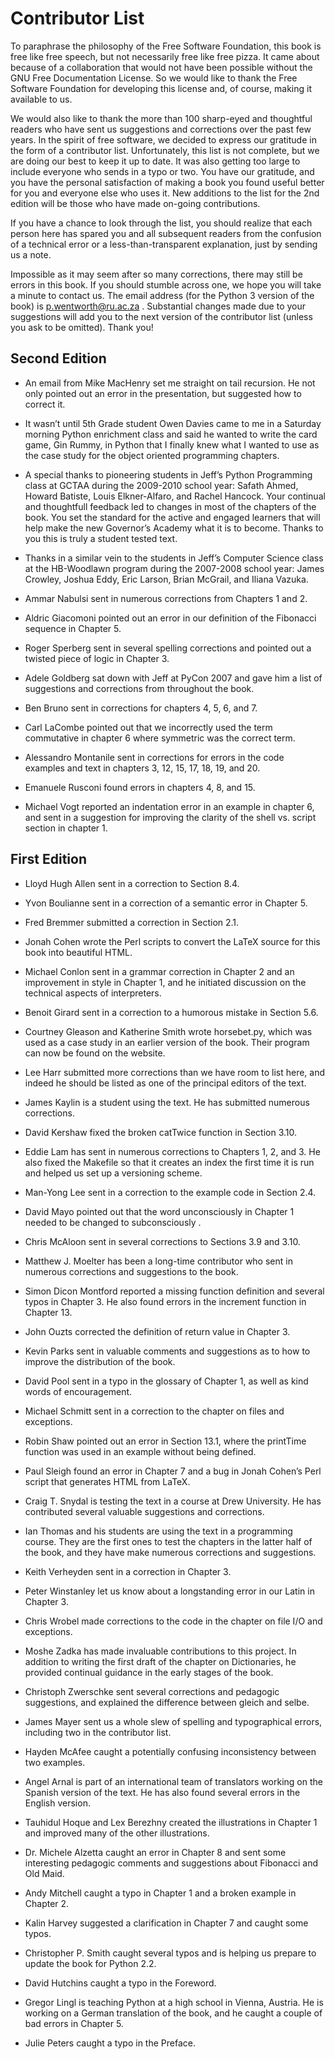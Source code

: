 # Contributor List

To paraphrase the philosophy of the Free Software Foundation, this book is free like free speech, but not necessarily free like free pizza. It came about because of a collaboration that would not have been possible without the GNU Free Documentation License. So we would like to thank the Free Software Foundation for developing this license and, of course, making it available to us.

We would also like to thank the more than 100 sharp-eyed and thoughtful readers who have sent us suggestions and corrections over the past few years. In the spirit of free software, we decided to express our gratitude in the form of a contributor list. Unfortunately, this list is not complete, but we are doing our best to keep it up to date. It was also getting too large to include everyone who sends in a typo or two. You have our gratitude, and you have the personal satisfaction of making a book you found useful better for you and everyone else who uses it. New additions to the list for the 2nd edition will be those who have made on-going contributions.

If you have a chance to look through the list, you should realize that each person here has spared you and all subsequent readers from the confusion of a technical error or a less-than-transparent explanation, just by sending us a note.

Impossible as it may seem after so many corrections, there may still be errors in this book. If you should stumble across one, we hope you will take a minute to contact us. The email address (for the Python 3 version of the book) is p.wentworth@ru.ac.za . Substantial changes made due to your suggestions will add you to the next version of the contributor list (unless you ask to be omitted). Thank you!

## Second Edition

- An email from Mike MacHenry set me straight on tail recursion. He not only pointed out an error in the presentation, but suggested how to correct it.

- It wasn’t until 5th Grade student Owen Davies came to me in a Saturday morning Python enrichment class and said he wanted to write the card game, Gin Rummy, in Python that I finally knew what I wanted to use as the case study for the object oriented programming chapters.

- A special thanks to pioneering students in Jeff’s Python Programming class at GCTAA during the 2009-2010 school year: Safath Ahmed, Howard Batiste, Louis Elkner-Alfaro, and Rachel Hancock. Your continual and thoughtfull feedback led to changes in most of the chapters of the book. You set the standard for the active and engaged learners that will help make the new Governor’s Academy what it is to become. Thanks to you this is truly a student tested text.

- Thanks in a similar vein to the students in Jeff’s Computer Science class at the HB-Woodlawn program during the 2007-2008 school year: James Crowley, Joshua Eddy, Eric Larson, Brian McGrail, and Iliana Vazuka.

- Ammar Nabulsi sent in numerous corrections from Chapters 1 and 2.

- Aldric Giacomoni pointed out an error in our definition of the Fibonacci sequence in Chapter 5.

- Roger Sperberg sent in several spelling corrections and pointed out a twisted piece of logic in Chapter 3.

- Adele Goldberg sat down with Jeff at PyCon 2007 and gave him a list of suggestions and corrections from throughout the book.

- Ben Bruno sent in corrections for chapters 4, 5, 6, and 7.

- Carl LaCombe pointed out that we incorrectly used the term commutative in chapter 6 where symmetric was the correct term.

- Alessandro Montanile sent in corrections for errors in the code examples and text in chapters 3, 12, 15, 17, 18, 19, and 20.

- Emanuele Rusconi found errors in chapters 4, 8, and 15.

- Michael Vogt reported an indentation error in an example in chapter 6, and sent in a suggestion for improving the clarity of the shell vs. script section in chapter 1.

## First Edition

- Lloyd Hugh Allen sent in a correction to Section 8.4.

- Yvon Boulianne sent in a correction of a semantic error in Chapter 5.

- Fred Bremmer submitted a correction in Section 2.1.

- Jonah Cohen wrote the Perl scripts to convert the LaTeX source for this book into beautiful HTML.

- Michael Conlon sent in a grammar correction in Chapter 2 and an improvement in style in Chapter 1, and he initiated discussion on the technical aspects of interpreters.

- Benoit Girard sent in a correction to a humorous mistake in Section 5.6.

- Courtney Gleason and Katherine Smith wrote horsebet.py, which was used as a case study in an earlier version of the book. Their program can now be found on the website.

- Lee Harr submitted more corrections than we have room to list here, and indeed he should be listed as one of the principal editors of the text.

- James Kaylin is a student using the text. He has submitted numerous corrections.

- David Kershaw fixed the broken catTwice function in Section 3.10.

- Eddie Lam has sent in numerous corrections to Chapters 1, 2, and 3. He also fixed the Makefile so that it creates an index the first time it is run and helped us set up a versioning scheme.

- Man-Yong Lee sent in a correction to the example code in Section 2.4.

- David Mayo pointed out that the word unconsciously in Chapter 1 needed to be changed to subconsciously .

- Chris McAloon sent in several corrections to Sections 3.9 and 3.10.

- Matthew J. Moelter has been a long-time contributor who sent in numerous corrections and suggestions to the book.

- Simon Dicon Montford reported a missing function definition and several typos in Chapter 3. He also found errors in the increment function in Chapter 13.

- John Ouzts corrected the definition of return value in Chapter 3.

- Kevin Parks sent in valuable comments and suggestions as to how to improve the distribution of the book.

- David Pool sent in a typo in the glossary of Chapter 1, as well as kind words of encouragement.

- Michael Schmitt sent in a correction to the chapter on files and exceptions.

- Robin Shaw pointed out an error in Section 13.1, where the printTime function was used in an example without being defined.

- Paul Sleigh found an error in Chapter 7 and a bug in Jonah Cohen’s Perl script that generates HTML from LaTeX.

- Craig T. Snydal is testing the text in a course at Drew University. He has contributed several valuable suggestions and corrections.

- Ian Thomas and his students are using the text in a programming course. They are the first ones to test the chapters in the latter half of the book, and they have make numerous corrections and suggestions.

- Keith Verheyden sent in a correction in Chapter 3.

- Peter Winstanley let us know about a longstanding error in our Latin in Chapter 3.

- Chris Wrobel made corrections to the code in the chapter on file I/O and exceptions.

- Moshe Zadka has made invaluable contributions to this project. In addition to writing the first draft of the chapter on Dictionaries, he provided continual guidance in the early stages of the book.

- Christoph Zwerschke sent several corrections and pedagogic suggestions, and explained the difference between gleich and selbe.

- James Mayer sent us a whole slew of spelling and typographical errors, including two in the contributor list.

- Hayden McAfee caught a potentially confusing inconsistency between two examples.

- Angel Arnal is part of an international team of translators working on the Spanish version of the text. He has also found several errors in the English version.

- Tauhidul Hoque and Lex Berezhny created the illustrations in Chapter 1 and improved many of the other illustrations.

- Dr. Michele Alzetta caught an error in Chapter 8 and sent some interesting pedagogic comments and suggestions about Fibonacci and Old Maid.

- Andy Mitchell caught a typo in Chapter 1 and a broken example in Chapter 2.

- Kalin Harvey suggested a clarification in Chapter 7 and caught some typos.

- Christopher P. Smith caught several typos and is helping us prepare to update the book for Python 2.2.

- David Hutchins caught a typo in the Foreword.

- Gregor Lingl is teaching Python at a high school in Vienna, Austria. He is working on a German translation of the book, and he caught a couple of bad errors in Chapter 5.

- Julie Peters caught a typo in the Preface.